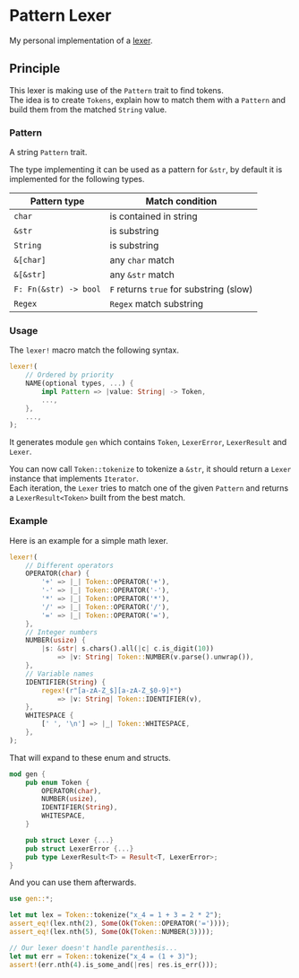 # Pattern Lexer

My personal implementation of a [lexer](https://en.wikipedia.org/wiki/Lexical_analysis).

## Principle

This lexer is making use of the `Pattern` trait to find tokens. \
The idea is to create `Tokens`, explain how to match them with a `Pattern` and build them from the matched `String` value.

### Pattern

A string `Pattern` trait.

The type implementing it can be used as a pattern for `&str`,
by default it is implemented for the following types.

| Pattern type          | Match condition                         |
|-----------------------|-----------------------------------------|
| `char`                | is contained in string                  |
| `&str`                | is substring                            |
| `String`              | is substring                            |
| `&[char]`             | any `char` match                        |
| `&[&str]`             | any `&str` match                        |
| `F: Fn(&str) -> bool` | `F` returns `true` for substring (slow) |
| `Regex`               | `Regex` match substring                 |

### Usage

The `lexer!` macro match the following syntax.

```rust 
lexer!(
    // Ordered by priority
    NAME(optional types, ...) {
        impl Pattern => |value: String| -> Token,
        ...,
    },
    ...,
);
```

It generates module `gen` which contains `Token`, `LexerError`, `LexerResult` and `Lexer`.

You can now call `Token::tokenize` to tokenize a `&str`,
it should return a `Lexer` instance that implements `Iterator`. \
Each iteration, the `Lexer` tries to match one of the given `Pattern` and returns a `LexerResult<Token>` built from the best match.

### Example

Here is an example for a simple math lexer.

```rust
lexer!(
    // Different operators
    OPERATOR(char) {
        '+' => |_| Token::OPERATOR('+'),
        '-' => |_| Token::OPERATOR('-'),
        '*' => |_| Token::OPERATOR('*'),
        '/' => |_| Token::OPERATOR('/'),
        '=' => |_| Token::OPERATOR('='),
    },
    // Integer numbers
    NUMBER(usize) {
        |s: &str| s.chars().all(|c| c.is_digit(10))
            => |v: String| Token::NUMBER(v.parse().unwrap()),
    },
    // Variable names
    IDENTIFIER(String) {
        regex!(r"[a-zA-Z_$][a-zA-Z_$0-9]*")
            => |v: String| Token::IDENTIFIER(v),
    },
    WHITESPACE {
        [' ', '\n'] => |_| Token::WHITESPACE,
    },
);
```

That will expand to these enum and structs.

```rust
mod gen {
    pub enum Token {
        OPERATOR(char),
        NUMBER(usize),
        IDENTIFIER(String),
        WHITESPACE,
    }

    pub struct Lexer {...}
    pub struct LexerError {...}
    pub type LexerResult<T> = Result<T, LexerError>;
}
```

And you can use them afterwards.

```rust
use gen::*;

let mut lex = Token::tokenize("x_4 = 1 + 3 = 2 * 2");
assert_eq!(lex.nth(2), Some(Ok(Token::OPERATOR('='))));
assert_eq!(lex.nth(5), Some(Ok(Token::NUMBER(3))));

// Our lexer doesn't handle parenthesis...
let mut err = Token::tokenize("x_4 = (1 + 3)");
assert!(err.nth(4).is_some_and(|res| res.is_err()));
```
